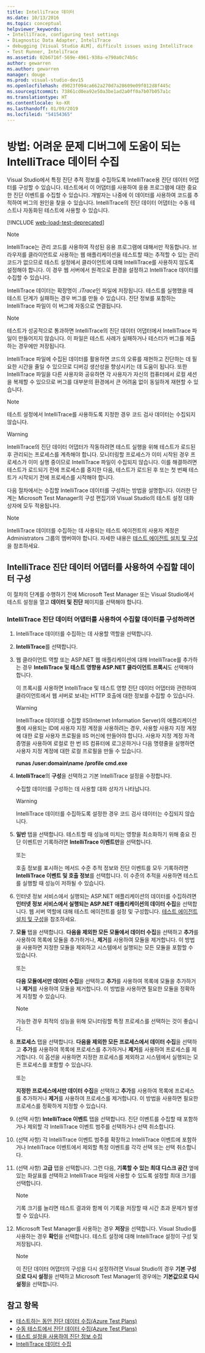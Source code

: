 ```yaml
---
title: IntelliTrace 데이터
ms.date: 10/13/2016
ms.topic: conceptual
helpviewer_keywords:
- IntelliTrace, configuring test settings
- Diagnostic Data Adapter, InteliTrace
- debugging [Visual Studio ALM], difficult issues using IntelliTrace
- Test Runner, InteliTrace
ms.assetid: 02b6716f-569e-4961-938a-e790a0c74b5c
author: gewarren
ms.author: gewarren
manager: douge
ms.prod: visual-studio-dev15
ms.openlocfilehash: d9023f094ca662a270d7a28609e09f012d8f445c
ms.sourcegitcommit: 73861cd0ea92e50a3be1ad2a0ff0a7b07b057a1c
ms.translationtype: HT
ms.contentlocale: ko-KR
ms.lasthandoff: 01/09/2019
ms.locfileid: "54154365"
---
```

# <a name="how-to-collect-intellitrace-data-to-help-debug-difficult-issues"></a>방법: 어려운 문제 디버그에 도움이 되는 IntelliTrace 데이터 수집

Visual Studio에서 특정 진단 추적 정보를 수집하도록 IntelliTrace용 진단 데이터 어댑터를 구성할 수 있습니다. 테스트에서 이 어댑터를 사용하여 응용 프로그램에 대한 중요한 진단 이벤트를 수집할 수 있습니다. 개발자는 나중에 이 데이터를 사용하여 코드를 추적하여 버그의 원인을 찾을 수 있습니다. IntelliTrace의 진단 데이터 어댑터는 수동 테스트나 자동화된 테스트에 사용할 수 있습니다.

[!INCLUDE [web-load-test-deprecated](includes/web-load-test-deprecated.md)]

> [!NOTE]
> IntelliTrace는 관리 코드를 사용하여 작성된 응용 프로그램에 대해서만 작동합니다. 브라우저를 클라이언트로 사용하는 웹 애플리케이션을 테스트할 때는 추적할 수 있는 관리 코드가 없으므로 테스트 설정에서 클라이언트에 대해 IntelliTrace를 사용하지 않도록 설정해야 합니다. 이 경우 웹 서버에서 원격으로 환경을 설정하고 IntelliTrace 데이터를 수집할 수 있습니다.

IntelliTrace 데이터는 확장명이 *.iTrace*인 파일에 저장됩니다. 테스트를 실행했을 때 테스트 단계가 실패하는 경우 버그를 만들 수 있습니다. 진단 정보를 포함하는 IntelliTrace 파일이 이 버그에 자동으로 연결됩니다.

> [!NOTE]
> 테스트가 성공적으로 통과하면 IntelliTrace의 진단 데이터 어댑터에서 IntelliTrace 파일이 만들어지지 않습니다. 이 파일은 테스트 사례가 실패하거나 테스터가 버그를 제출하는 경우에만 저장됩니다.

IntelliTrace 파일에 수집된 데이터를 활용하면 코드의 오류를 재현하고 진단하는 데 필요한 시간을 줄일 수 있으므로 디버깅 생산성을 향상시키는 데 도움이 됩니다. 또한 IntelliTrace 파일을 다른 사용자와 공유하면 각 사용자가 자신의 컴퓨터에서 로컬 세션을 복제할 수 있으므로 버그를 대부분의 환경에서 큰 어려움 없이 동일하게 재현할 수 있습니다.

> [!NOTE]
> 테스트 설정에서 IntelliTrace를 사용하도록 지정한 경우 코드 검사 데이터는 수집되지 않습니다.

> [!WARNING]
> IntelliTrace의 진단 데이터 어댑터가 작동하려면 테스트 실행을 위해 테스트가 로드된 후 관리되는 프로세스를 계측해야 합니다. 모니터링할 프로세스가 이미 시작된 경우 프로세스가 이미 실행 중이므로 IntelliTrace 파일이 수집되지 않습니다. 이를 해결하려면 테스트가 로드되기 전에 프로세스를 중지한 다음, 테스트가 로드된 후 또는 첫 번째 테스트가 시작되기 전에 프로세스를 시작해야 합니다.

다음 절차에서는 수집할 IntelliTrace 데이터를 구성하는 방법을 설명합니다. 이러한 단계는 Microsoft Test Manager의 구성 편집기와 Visual Studio의 테스트 설정 대화 상자에 모두 적용됩니다.

> [!NOTE]
> IntelliTrace 데이터를 수집하는 데 사용되는 테스트 에이전트의 사용자 계정은 Administrators 그룹의 멤버여야 합니다. 자세한 내용은 [테스트 에이전트 설치 및 구성](../test/lab-management/install-configure-test-agents.md)을 참조하세요.

## <a name="configure-the-data-to-collect-with-the-intellitrace-diagnostic-data-adapter"></a>IntelliTrace 진단 데이터 어댑터를 사용하여 수집할 데이터 구성

이 절차의 단계를 수행하기 전에 Microsoft Test Manager 또는 Visual Studio에서 테스트 설정을 열고 **데이터 및 진단** 페이지를 선택해야 합니다.

### <a name="to-configure-the-data-to-collect-with-the-intellitrace-diagnostic-data-adapter"></a>IntelliTrace 진단 데이터 어댑터를 사용하여 수집할 데이터를 구성하려면

1.  IntelliTrace 데이터를 수집하는 데 사용할 역할을 선택합니다.

2.  **IntelliTrace**를 선택합니다.

3.  웹 클라이언트 역할 또는 ASP.NET 웹 애플리케이션에 대해 IntelliTrace를 추가하는 경우 **IntelliTrace 및 테스트 영향용 ASP.NET 클라이언트 프록시**도 선택해야 합니다.

     이 프록시를 사용하면 IntelliTrace 및 테스트 영향 진단 데이터 어댑터와 관련하여 클라이언트에서 웹 서버로 보내는 HTTP 호출에 대한 정보를 수집할 수 있습니다.

    > [!WARNING]
    > IntelliTrace 데이터를 수집할 IIS(Internet Information Server)의 애플리케이션 풀에 사용되는 ID에 사용자 지정 계정을 사용하려는 경우, 사용할 사용자 지정 계정에 대한 로컬 사용자 프로필을 IIS 머신에 만들어야 합니다. 사용자 지정 계정 자격 증명을 사용하여 로컬로 한 번 IIS 컴퓨터에 로그온하거나 다음 명령줄을 실행하면 사용자 지정 계정에 대한 로컬 프로필을 만들 수 있습니다.
    >
    > **runas /user:domain\name /profile cmd.exe**

4.  **IntelliTrace**의 **구성**을 선택하고 기본 IntelliTrace 설정을 수정합니다.

     수집할 데이터를 구성하는 데 사용할 대화 상자가 나타납니다.

    > [!WARNING]
    > IntelliTrace 데이터를 수집하도록 설정한 경우 코드 검사 데이터는 수집되지 않습니다.

5.  **일반** 탭을 선택합니다. 테스트할 때 성능에 미치는 영향을 최소화하기 위해 중요 진단 이벤트만 기록하려면 **IntelliTrace 이벤트만**을 선택합니다.

     또는

     호출 정보를 표시하는 메서드 수준 추적 정보와 진단 이벤트를 모두 기록하려면 **IntelliTrace 이벤트 및 호출 정보**를 선택합니다. 이 수준의 추적을 사용하면 테스트를 실행할 때 성능이 저하될 수 있습니다.

6.  인터넷 정보 서비스에서 실행되는 ASP.NET 애플리케이션의 데이터를 수집하려면 **인터넷 정보 서비스에서 실행되는 ASP.NET 애플리케이션의 데이터 수집**을 선택합니다. 웹 서버 역할에 대해 테스트 에이전트를 설정 및 구성합니다. [테스트 에이전트 설치 및 구성](../test/lab-management/install-configure-test-agents.md)을 참조하세요.

7.  **모듈** 탭을 선택합니다. **다음을 제외한 모든 모듈에서 데이터 수집**을 선택하고 **추가**를 사용하여 목록에 모듈을 추가하거나, **제거**를 사용하여 모듈을 제거합니다. 이 방법을 사용하면 지정한 모듈을 제외하고 시스템에서 실행되는 모든 모듈을 포함할 수 있습니다.

     또는

     **다음 모듈에서만 데이터 수집**을 선택하고 **추가**를 사용하여 목록에 모듈을 추가하거나 **제거**를 사용하여 모듈을 제거합니다. 이 방법을 사용하면 필요한 모듈을 정확하게 지정할 수 있습니다.

    > [!NOTE]
    > 가능한 경우 최적의 성능을 위해 모니터링할 특정 프로세스를 선택하는 것이 좋습니다.

8.  **프로세스** 탭을 선택합니다. **다음을 제외한 모든 프로세스에서 데이터 수집**을 선택하고 **추가**를 사용하여 목록에 프로세스를 추가하거나 **제거**를 사용하여 프로세스를 제거합니다. 이 옵션을 사용하면 지정한 프로세스를 제외하고 시스템에서 실행되는 모든 프로세스를 포함할 수 있습니다.

     또는

     **지정한 프로세스에서만 데이터 수집**을 선택하고 **추가**를 사용하여 목록에 프로세스를 추가하거나 **제거**를 사용하여 프로세스를 제거합니다. 이 방법을 사용하면 필요한 프로세스를 정확하게 지정할 수 있습니다.

9. (선택 사항) **IntelliTrace 이벤트** 탭을 선택합니다. 진단 이벤트를 수집할 때 포함하거나 제외할 각 IntelliTrace 이벤트 범주를 선택하거나 선택 취소합니다.

10. (선택 사항) 각 IntelliTrace 이벤트 범주를 확장하고 IntelliTrace 이벤트에 포함하거나 IntelliTrace 이벤트에서 제외할 특정 이벤트를 각각 선택 또는 선택 취소합니다.

11. (선택 사항) **고급** 탭을 선택합니다. 그런 다음, **기록할 수 있는 최대 디스크 공간** 옆에 있는 화살표를 선택하고 IntelliTrace 파일에 사용할 수 있도록 설정할 최대 크기를 선택합니다.

    > [!NOTE]
    > 기록 크기를 늘리면 테스트 결과와 함께 이 기록을 저장할 때 시간 초과 문제가 발생할 수 있습니다.

12. Microsoft Test Manager를 사용하는 경우 **저장**을 선택합니다. Visual Studio를 사용하는 경우 **확인**을 선택합니다. 테스트 설정에 대해 IntelliTrace 설정이 구성 및 저장됩니다.

    > [!NOTE]
    > 이 진단 데이터 어댑터의 구성을 다시 설정하려면 Visual Studio의 경우 **기본 구성으로 다시 설정**을 선택하고 Microsoft Test Manager의 경우에는 **기본값으로 다시 설정**을 선택합니다.

## <a name="see-also"></a>참고 항목

- [테스트하는 동안 진단 데이터 수집(Azure Test Plans)](/azure/devops/test/collect-diagnostic-data?view=vsts)
- [수동 테스트에서 진단 데이터 수집(Azure Test Plans)](/azure/devops/test/mtm/collect-more-diagnostic-data-in-manual-tests?view=vsts)
- [테스트 설정을 사용하여 진단 정보 수집](../test/collect-diagnostic-information-using-test-settings.md)
- [IntelliTrace 데이터 수집](../test/how-to-collect-intellitrace-data-to-help-debug-difficult-issues.md)